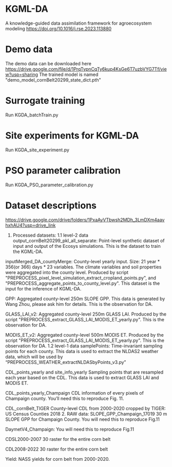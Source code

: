 # KGML-DA
A knowledge-guided data assimilation framework for agroecosystem modeling https://doi.org/10.1016/j.rse.2023.113880

# Demo data
The demo data can be downloaded here https://drive.google.com/file/d/1PrqTvpnCqTy6kup4KsGe6T7uzbVYG7Tf/view?usp=sharing
The trained model is named "demo_model_cornBelt20299_state_dict.pth"

# Surrogate training
Run KGDA_batchTrain.py

# Site experiments for KGML-DA
Run KGDA_site_experiment.py

# PSO parameter calibration
Run KGDA_PSO_parameter_calibration.py

# Dataset descriptions
https://drive.google.com/drive/folders/1PxaAyVTbwsh2MDh_3LmDXm4aavhxhAU4?usp=drive_link
1. Processed datasets:
1.1 level-2 data
output_cornBelt20299_pkl_all_separate:
Point-level synthetic dataset of input and output of the Ecosys simulations. This is the dataset to train the KGML-DA.

inputMerged_DA_countyMerge:
County-level yearly input. Size: 21 year * 356(or 366) days * 23 variables. The climate variables and soil properties were aggregated into the county level. Produced by script "PREPROCESS_pixel_level_simulation_extract_cropland_points.py", and "PREPROCESS_aggregate_points_to_county_level.py". This dataset is the input for the inference of KGML-DA.

GPP:
Aggregated county-level 250m SLOPE GPP. This data is generated by Wang Zhou, please ask him for details. This is the observation for DA.

GLASS_LAI_v2:
Aggregated county-level 250m GLASS LAI. Produced by the script "PREPROCESS_extract_GLASS_LAI_MODIS_ET_yearly.py". This is the observation for DA.

MODIS_ET_v2:
Aggregated county-level 500m MODIS ET. Produced by the script "PREPROCESS_extract_GLASS_LAI_MODIS_ET_yearly.py". This is the observation for DA.
1.2 level-1 data
samplePoints:
Time-invariant sampling points for each county. This data is used to extract the NLDAS2 weather data, which will be used by “PREPROCESS_WEATHER_extractNLDASbyPoints_v3.py”

CDL_points_yearly and site_info_yearly
Sampling points that are resampled each year based on the CDL. This data is used to extract GLASS LAI and MODIS ET.

CDL_points_yearly_Champaign
CDL information of every pixels of Champaign county. You’ll need this to reproduce Fig. 11.

CDL_cornBelt_TIGER
County-level CDL from 2000-2020 cropped by TIGER: US Census Counties 2018
2. RAW data:
SLOPE_GPP_Champaign_17019
30 m SLOPE GPP for Champaign County. You will need this to reproduce Fig.11

DaymetV4_Champaign:
You will need this to reproduce Fig.11

CDSL2000-2007
30 raster for the entire corn belt

CDL2008-2022
30 raster for the entire corn belt

Yield:
NASS yields for corn belt from 2000-2020.


